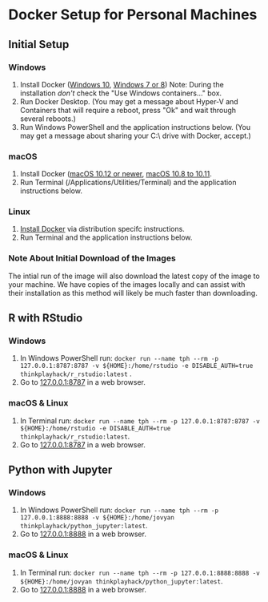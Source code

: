 # Docker Setup for Personal Machines

## Initial Setup

### Windows

1. Install Docker ([Windows 10](https://download.docker.com/win/stable/Docker%20for%20Windows%20Installer.exe), [Windows 7 or 8](https://docs.docker.com/toolbox/toolbox_install_windows/)) Note: During the installation *don't* check the "Use Windows containers..." box.
2. Run Docker Desktop. (You may get a message about Hyper-V and Containers that will require a reboot, press "Ok" and wait through several reboots.)
3. Run Windows PowerShell and the application instructions below. (You may get a message about sharing your C:\ drive with Docker, accept.)

### macOS

1. Install Docker ([macOS 10.12 or newer](https://download.docker.com/mac/stable/Docker.dmg), [macOS 10.8 to 10.11](https://docs.docker.com/toolbox/toolbox_install_mac/).
2. Run Terminal (/Applications/Utilities/Terminal) and the application instructions below.

### Linux

1. [Install Docker](https://docs.docker.com/install/) via distribution specifc instructions.
2. Run Terminal and the application instructions below.

### Note About Initial Download of the Images

The intial run of the image will also download the latest copy of the image to your machine. We have copies of the images locally and can assist with their installation as this method will likely be much faster than downloading.

## R with RStudio

### Windows

1. In Windows PowerShell run: `docker run --name tph --rm -p 127.0.0.1:8787:8787 -v ${HOME}:/home/rstudio -e DISABLE_AUTH=true thinkplayhack/r_rstudio:latest` .
2. Go to [127.0.0.1:8787](http://127.0.0.1:8787) in a web browser.

### macOS & Linux

1. In Terminal run: `docker run --name tph --rm -p 127.0.0.1:8787:8787 -v ${HOME}:/home/rstudio -e DISABLE_AUTH=true thinkplayhack/r_rstudio:latest`.
2. Go to [127.0.0.1:8787](http://127.0.0.1:8787) in a web browser.

## Python with Jupyter

### Windows

1. In Windows PowerShell run: `docker run --name tph --rm -p 127.0.0.1:8888:8888 -v ${HOME}:/home/jovyan thinkplayhack/python_jupyter:latest`.
2. Go to [127.0.0.1:8888](http://127.0.0.1:8888) in a web browser.

### macOS & Linux

1. In Terminal run: `docker run --name tph --rm -p 127.0.0.1:8888:8888 -v ${HOME}:/home/jovyan thinkplayhack/python_jupyter:latest`.
2. Go to [127.0.0.1:8888](http://127.0.0.1:8888) in a web browser.

